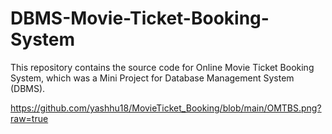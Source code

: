 # DBMS-Movie-Ticket-Booking-System
This repository contains the source code for Online Movie Ticket Booking System, which was a Mini Project for Database Management System (DBMS). 

https://github.com/yashhu18/MovieTicket_Booking/blob/main/OMTBS.png?raw=true
